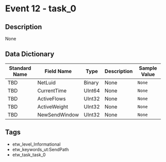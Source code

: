 # Event 12 - task_0

## Description
None

## Data Dictionary
|Standard Name|Field Name|Type|Description|Sample Value|
|---|---|---|---|---|
|TBD|NetLuid|Binary|None|`None`|
|TBD|CurrentTime|UInt64|None|`None`|
|TBD|ActiveFlows|UInt32|None|`None`|
|TBD|ActiveWeight|UInt32|None|`None`|
|TBD|NewSendWindow|UInt32|None|`None`|

## Tags
* etw_level_Informational
* etw_keywords_ut:SendPath
* etw_task_task_0